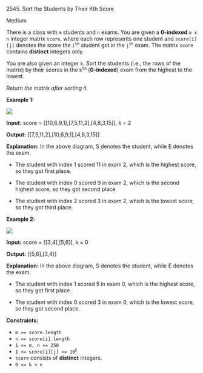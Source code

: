 2545\. Sort the Students by Their Kth Score

Medium

There is a class with `m` students and `n` exams. You are given a **0-indexed** `m x n` integer matrix `score`, where each row represents one student and `score[i][j]` denotes the score the <code>i<sup>th</sup></code> student got in the <code>j<sup>th</sup></code> exam. The matrix `score` contains **distinct** integers only.

You are also given an integer `k`. Sort the students (i.e., the rows of the matrix) by their scores in the <code>k<sup>th</sup></code> (**0-indexed**) exam from the highest to the lowest.

Return _the matrix after sorting it._

**Example 1:**

![](https://assets.leetcode.com/uploads/2022/11/30/example1.png)

**Input:** score = [[10,6,9,1],[7,5,11,2],[4,8,3,15]], k = 2

**Output:** [[7,5,11,2],[10,6,9,1],[4,8,3,15]]

**Explanation:** In the above diagram, S denotes the student, while E denotes the exam.

- The student with index 1 scored 11 in exam 2, which is the highest score, so they got first place.

- The student with index 0 scored 9 in exam 2, which is the second highest score, so they got second place.

- The student with index 2 scored 3 in exam 2, which is the lowest score, so they got third place. 

**Example 2:**

![](https://assets.leetcode.com/uploads/2022/11/30/example2.png)

**Input:** score = [[3,4],[5,6]], k = 0

**Output:** [[5,6],[3,4]]

**Explanation:** In the above diagram, S denotes the student, while E denotes the exam.

- The student with index 1 scored 5 in exam 0, which is the highest score, so they got first place.

- The student with index 0 scored 3 in exam 0, which is the lowest score, so they got second place. 

**Constraints:**

*   `m == score.length`
*   `n == score[i].length`
*   `1 <= m, n <= 250`
*   <code>1 <= score[i][j] <= 10<sup>5</sup></code>
*   `score` consists of **distinct** integers.
*   `0 <= k < n`